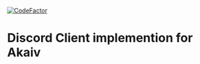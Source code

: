 [![CodeFactor](https://www.codefactor.io/repository/github/akai-v/discord-client/badge)](https://www.codefactor.io/repository/github/akai-v/discord-client)

# Discord Client implemention for Akaiv
